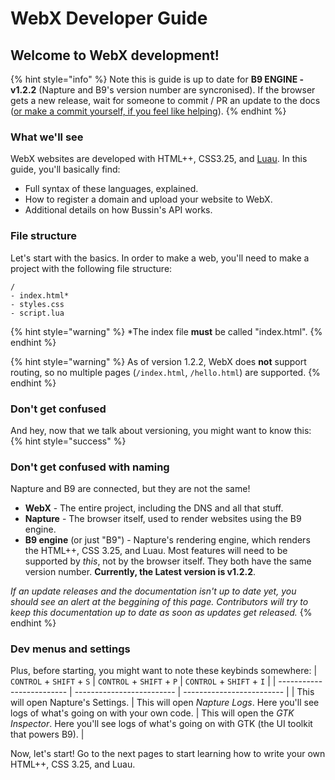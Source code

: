 # WebX Developer Guide

## Welcome to WebX development!
{% hint style="info" %}
Note this is guide is up to date for **B9 ENGINE - v1.2.2** (Napture and B9's version number are syncronised). If the browser gets a new release, wait for someone to commit / PR an update to the docs ([or make a commit yourself, if you feel like helping](https://github.com/face-hh/webx/blob/main/docs/)).
{% endhint %}

### What we'll see
WebX websites are developed with HTML++, CSS3.25, and [Luau](https://luau-lang.org). In this guide, you'll basically find:
- Full syntax of these languages, explained.
- How to register a domain and upload your website to WebX.
- Additional details on how Bussin's API works.

### File structure
Let's start with the basics. In order to make a web, you'll need to make a project with the following file structure:
```
/
- index.html*
- styles.css
- script.lua
```
{% hint style="warning" %}
*The index file **must** be called "index.html".
{% endhint %}

{% hint style="warning" %}
As of version 1.2.2, WebX does **not** support routing, so no multiple pages (`/index.html`, `/hello.html`) are supported.
{% endhint %}

### Don't get confused
And hey, now that we talk about versioning, you might want to know this:
{% hint style="success" %}
### Don't get confused with naming
Napture and B9 are connected, but they are not the same!
- **WebX** - The entire project, including the DNS and all that stuff.
- **Napture** - The browser itself, used to render websites using the B9 engine.
- **B9 engine** (or just "B9") - Napture's rendering engine, which renders the HTML++, CSS 3.25, and Luau. Most features will need to be supported by *this*, not by the browser itself.
They both have the same version number. **Currently, the Latest version is v1.2.2**.

*If an update releases and the documentation isn't up to date yet, you should see an alert at the beggining of this page. Contributors will try to keep this documentation up to date as soon as updates get released.*
{% endhint %}

### Dev menus and settings
Plus, before starting, you might want to note these keybinds somewhere:
| `CONTROL` + `SHIFT` + `S` | `CONTROL` + `SHIFT` + `P` | `CONTROL` + `SHIFT` + `I` |
| ------------------------- | ------------------------- | ------------------------- |
| This will open Napture's Settings. | This will open *Napture Logs*. Here you'll see logs of what's going on with your own code. | This will open the *GTK Inspector*. Here you'll see logs of what's going on with GTK (the UI toolkit that powers B9). |

Now, let's start! Go to the next pages to start learning how to write your own HTML++, CSS 3.25, and Luau.